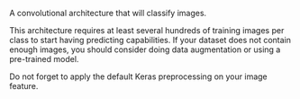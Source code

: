 A convolutional architecture that will classify images.

This architecture requires at least several hundreds of training images per class to start having predicting capabilities. If your dataset does not contain enough images, you should consider doing data augmentation or using a pre-trained model.

Do not forget to apply the default Keras preprocessing on your image feature.